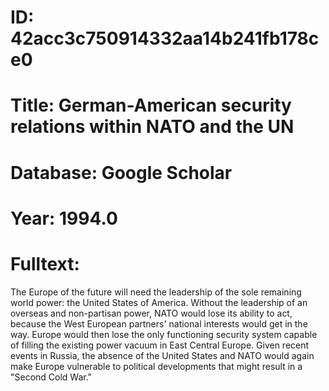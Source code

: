 # ID: 42acc3c750914332aa14b241fb178ce0
# Title: German-American security relations within NATO and the UN
# Database: Google Scholar
# Year: 1994.0
# Fulltext:
The Europe of the future will need the leadership of the sole remaining world power: the United States of America.
Without the leadership of an overseas and non-partisan power, NATO would lose its ability to act, because the West European partners' national interests would get in the way.
Europe would then lose the only functioning security system capable of filling the existing power vacuum in East Central Europe.
Given recent events in Russia, the absence of the United States and NATO would again make Europe vulnerable to political developments that might result in a "Second Cold War."